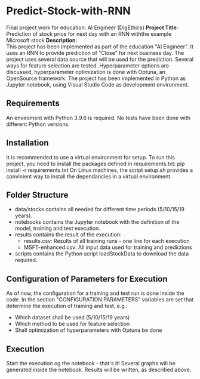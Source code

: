 # Predict-Stock-with-RNN
Final project work for education: AI Engineer (DigEthics)
**Project Title**: Prediction of stock price for next day with an RNN withthe example Microsoft stock
**Description**:  
This project has been implemented as part of the education "AI Engineer".
It uses an RNN to provide prediction of "Close" for next business day.
The project uses several data source that will be used for the prediction.
Several ways for feature selection are tested.
Hyperparameter options are discussed, hyperparameter optimization is done with Optuna, an OpenSource framework.
The project has been implemented in Python as Jupyter notebook, using Visual Studio Code as development environment.
## Requirements
An enviroment with Python 3.9.6 is required.
No tests have been done with different Python versions.
## Installation
It is recommended to use a virtual environment for setup.
To run this project, you need to install the packages defined in requirements.txt:
pip install -r requirements.txt
On Linux machines, the script setup.sh provides a convinient way to install the dependancies in a virtual environment.
## Folder Structure
+ data/stocks contains all needed for different time periods (5/10/15/19 years).
+ notebooks contains the Jupyter notebook with the definition of the model, training and test execution.
+ results contains the result of the execution:
    + results.csv:
      Results of all training runs - one line for each execution
    + MSFT-enhanced.csv:
      All input data used for training and predictions
+ scripts contains the Python script loadStockData to download the data required.
## Configuration of Parameters for Execution
As of now, the configuration for a training and test run is done inside the code.
In the section "CONFIGURATION PARAMETERS" variables are set that determine the execution of training and test, e.g.:
- Which dataset shall be used (5/10/15/19 years)
- Which method to be used for feature selection
- Shall optimization of hyperparameters with Optuna be done
## Execution
Start the execution og the notebook - that's it!
Several graphs will be generated inside the notebook. 
Results will be written, as described above.


